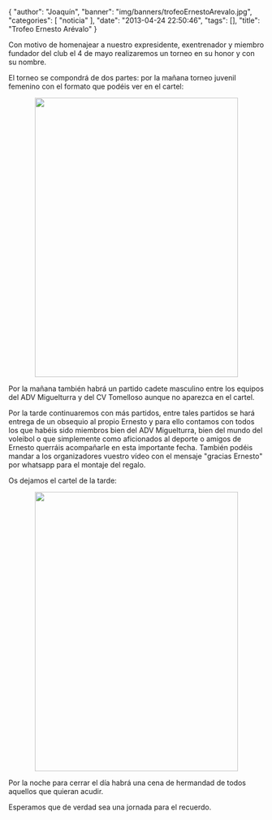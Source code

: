 {
  "author": "Joaquín", 
  "banner": "img/banners/trofeoErnestoArevalo.jpg", 
  "categories": [
    "noticia"
  ], 
  "date": "2013-04-24 22:50:46", 
  "tags": [], 
  "title": "Trofeo Ernesto Arévalo"
}

Con motivo de homenajear a nuestro expresidente, exentrenador y miembro fundador del club el 4 de mayo realizaremos un torneo en su honor y con su nombre. 

El torneo se compondrá de dos partes: por la mañana torneo juvenil femenino con el formato que podéis ver en el cartel:

<center>
<img src="http://www.advmiguelturra.org/img/banners/CARTEL_ERNESTO%20%20%28copia%29.jpg" height="550" width="400"/> </center>

Por la mañana también habrá un partido cadete masculino entre los equipos del ADV Miguelturra y del CV Tomelloso aunque no aparezca en el cartel.

Por la tarde continuaremos con más partidos, entre tales partidos se hará entrega de un obsequio al propio Ernesto y para ello contamos con todos los que habéis sido miembros bien del ADV Miguelturra, bien del mundo del voleibol o que simplemente como aficionados al deporte o amigos de Ernesto querráis acompañarle en esta importante fecha. También podéis mandar a los organizadores vuestro vídeo con el mensaje "gracias Ernesto" por whatsapp para el montaje del regalo.

Os dejamos el cartel de la tarde:

<center>
<img src="http://www.advmiguelturra.org/img/banners/trofeoErnestoArevalo.jpg" height="550" width="400"/> </center>

Por la noche para cerrar el día habrá una cena de hermandad de todos aquellos que quieran acudir. 

Esperamos que de verdad sea una jornada para el recuerdo.

